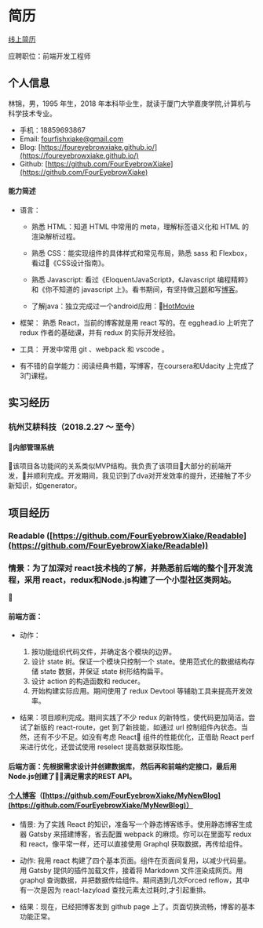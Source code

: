 # 简历
[线上简历](https://github.com/FourEyebrowXiake/JianLi/blob/master/README.md)

应聘职位：前端开发工程师

## 个人信息

林锦，男，1995 年生，2018 年本科毕业生，就读于厦门大学嘉庚学院,计算机与科学技术专业。

* 手机：18859693867
* Email: fourfishxiake@gmail.com
* Blog: [https://foureyebrowxiake.github.io/](https://foureyebrowxiake.github.io/)
* Github: [https://github.com/FourEyebrowXiake](https://github.com/FourEyebrowXiake)

#### 能力简述

- 语言：

  - 熟悉 HTML：知道 HTML 中常用的 meta，理解标签语义化和 HTML 的渲染解析过程。

  - 熟悉 CSS：能实现组件的具体样式和常见布局，熟悉 sass 和 Flexbox，看过《CSS设计指南》。

  - 熟悉 Javascript: 看过《EloquentJavaScript》，《Javascript 编程精粹》和《你不知道的 javascript 上》。看书期间，有坚持做[习题](https://github.com/FourEyebrowXiake/Eloquent-JavaScript-Exercise)和写[博客](http://foureyebrowxiake.github.io/)。
  - 了解java：独立完成过一个android应用：[HotMovie](https://github.com/FourEyebrowXiake/HotMovie)

- 框架： 熟悉 React，当前的博客就是用 react 写的。在 egghead.io 上听完了 redux 作者的基础课，并有 redux 的实际开发经验。
- 工具： 开发中常用 git 、webpack 和 vscode 。
- 有不错的自学能力：阅读经典书籍，写博客，在coursera和Udacity 上完成了3门课程。

## 实习经历
### 杭州艾耕科技（2018.2.27 ～ 至今）
#### 内部管理系统
该项目各功能间的关系类似MVP结构。我负责了该项目大部分的前端开发，并顺利完成。开发期间，我见识到了dva对开发效率的提升，还接触了不少新知识，如generator。

## 项目经历

### Readable ([https://github.com/FourEyebrowXiake/Readable](https://github.com/FourEyebrowXiake/Readable))

### 情景：为了加深对 react技术栈的了解，并熟悉前后端的整个开发流程，采用 react，redux和Node.js构建了一个小型社区类网站。

#### 前端方面：
* 动作： 
	1. 按功能组织代码文件，并确定各个模块的边界。
	2. 设计 state 树。保证一个模块只控制一个 state。使用范式化的数据结构存储 state 数据，并保证 state 树形结构扁平。 
	3. 设计 action 的构造函数和 reducer。 
	4. 开始构建实际应用。期间使用了 redux Devtool 等辅助工具来提高开发效率。

* 结果：项目顺利完成。期间实践了不少 redux 的新特性，使代码更加简洁。尝试了新版的 react-route，get 到了新技能，如通过 url 控制组件內状态。当然，还有不少不足。如没有考虑 React 组件的性能优化，正借助 React perf 来进行优化，还尝试使用 reselect 提高数据获取性能。

#### 后端方面：先根据需求设计并创建数据库， 然后再和前端约定接口，最后用Node.js创建了满足需求的REST API。


#### [个人博客](https://foureyebrowxiake.github.io/)（[https://github.com/FourEyebrowXiake/MyNewBlog](https://github.com/FourEyebrowXiake/MyNewBlog)）

* 情景: 为了实践 React 的知识，准备写一个静态博客练手。使用静态博客生成器 Gatsby 来搭建博客，省去配置 webpack 的麻烦。你可以在里面写 redux 和 react，像平常一样，还可以直接使用 Graphql 获取数据，再传给组件。

* 动作: 我用 react 构建了四个基本页面。组件在页面间复用，以减少代码量。用 Gatsby 提供的插件加载文件，接着将 Markdown 文件渲染成网页。用 graphql 查询数据，并把数据传给组件。期间遇到几次Forced reflow，其中有一次是因为 react-lazyload 查找元素太过耗时,才引起重排。

* 结果：现在，已经把博客发到 github page 上了。页面切换流畅，博客的基本功能正常。


